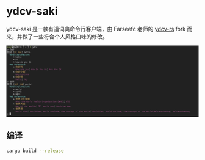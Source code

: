 # ydcv-saki

ydcv-saki 是一款有道词典命令行客户端，由 Farseefc 老师的 [ydcv-rs](https://github.com/farseefc/ydcv-rs) fork 而来，并做了一些符合个人风格口味的修改。

![](./screenshot/screenshot.png)

## 编译

```bash
cargo build --release
```
